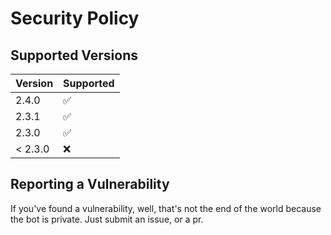 # Security Policy

## Supported Versions

| Version | Supported          |
| ------- | ------------------ |
| 2.4.0   | :white_check_mark: |
| 2.3.1   | :white_check_mark: |
| 2.3.0   | :white_check_mark: |
| < 2.3.0 | :x:                |

## Reporting a Vulnerability

If you've found a vulnerability, well, that's not the end of the world because the bot is private.
Just submit an issue, or a pr.